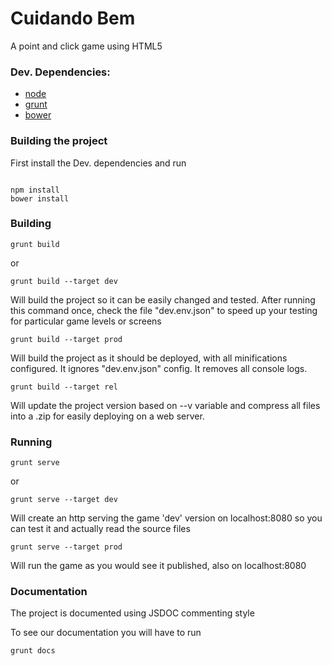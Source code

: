 # Cuidando Bem

A point and click game using HTML5

### Dev. Dependencies:
* [node](http://nodejs.org/)
* [grunt](http://gruntjs.com/)
* [bower](http://bower.io/)

### Building the project

First install the Dev. dependencies and run

```

npm install
bower install

```

### Building

    grunt build

or

    grunt build --target dev

Will build the project so it can be easily changed and tested.
After running this command once, check the file "dev.env.json" to speed up your testing for particular game levels or screens

    grunt build --target prod

Will build the project as it should be deployed, with all minifications configured. It ignores "dev.env.json" config. It removes all console logs.

    grunt build --target rel

Will update the project version based on --v variable and compress all files into a .zip for easily deploying on a web server.

### Running

    grunt serve

or

    grunt serve --target dev

Will create an http serving the game 'dev' version on localhost:8080 so you can test it and actually read the source files

    grunt serve --target prod

Will run the game as you would see it published, also on localhost:8080

### Documentation

The project is documented using JSDOC commenting style

To see our documentation you will have to run

    grunt docs


